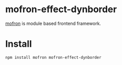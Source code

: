 # mofron-effect-dynborder
[mofron](https://mofron.github.io/mofron/) is module based frontend framework.




# Install
```
npm install mofron mofron-effect-dynborder
```


